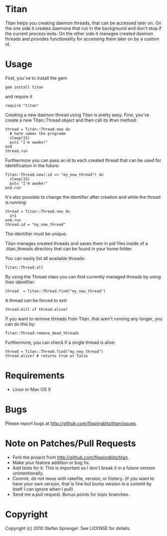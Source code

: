 Titan
======

Titan helps you creating daemon threads, that can be accessed later on. On the one side it creates daemons that run in the background and don't stop if the current process exits. On the other
side it manages created daemon threads and provides functionality for accessing them later on by a custom id.

Usage
======

First, you've to install the gem

    gem install titan

and require it

    require "titan"

Creating a new daemon thread using Titan is pretty easy. First, you've create a new Titan::Thread object and then call its #run method:

    thread = Titan::Thread.new do
      # here comes the programm
      sleep(15)
      puts "I'm awake!"
    end
    thread.run

Furthermore you can pass an id to each created thread that can be used for identification in the future:

    Titan::Thread.new(:id => "my_new_thread") do
      sleep(15)
      puts "I'm awake!"
    end.run

It's also possible to change the identifier after creation and while the thread is running:

    thread = Titan::Thread.new do
      1+1
    end.run
    thread.id = "my_new_thread"

The identifier must be unique.

Titan manages created threads and saves them in pid files inside of a .titan\_threads directory that can be found in your home folder.

You can easily list all available threads:

    Titan::Thread.all

By using the Thread class you can find currently managed threads by using their identifier:

    thread  = Titan::Thread.find("my_new_thread")

A thread can be forced to exit:

    thread.kill if thread.alive?

If you want to remove threads from Titan, that aren't running any longer, you can do this by:

    Titan::Thread.remove_dead_threads

Furthermore, you can check if a single thread is alive:

    thread = Titan::Thread.find("my_new_thread")
    thread.alive? # returns true or false

Requirements
======

* Linux or Mac OS X

Bugs
======

Please report bugs at http://github.com/flippingbits/titan/issues.

Note on Patches/Pull Requests
======

* Fork the project from http://github.com/flippingbits/titan.
* Make your feature addition or bug fix.
* Add tests for it. This is important so I don't break it in a
  future version unintentionally.
* Commit, do not mess with rakefile, version, or history.
  (if you want to have your own version, that is fine but bump version in a commit by itself I can ignore when I pull)
* Send me a pull request. Bonus points for topic branches.

Copyright
======

Copyright (c) 2010 Stefan Sprenger. See LICENSE for details.
